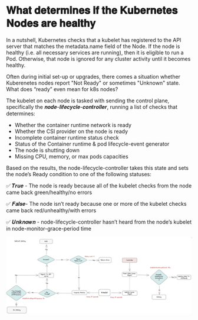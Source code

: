# 𝐖𝐡𝐚𝐭 𝐝𝐞𝐭𝐞𝐫𝐦𝐢𝐧𝐞𝐬 𝐢𝐟 𝐭𝐡𝐞 𝐊𝐮𝐛𝐞𝐫𝐧𝐞𝐭𝐞𝐬 𝐍𝐨𝐝𝐞𝐬 𝐚𝐫𝐞 𝐡𝐞𝐚𝐥𝐭𝐡𝐲

In a nutshell, Kubernetes checks that a kubelet has registered to the API server that matches the metadata.name field of the Node. If the node is healthy (i.e. all necessary services are running), then it is eligible to run a Pod. Otherwise, that node is ignored for any cluster activity until it becomes healthy.

Often during initial set-up or upgrades, there comes a situation whether Kuberenetes nodes report "Not Ready" or sometimes "Unknown" state. What does “ready” even mean for k8s nodes?

The kubelet on each node is tasked with sending the control plane, specifically the 𝒏𝒐𝒅𝒆-𝒍𝒊𝒇𝒆𝒄𝒚𝒄𝒍𝒆-𝒄𝒐𝒏𝒕𝒓𝒐𝒍𝒍𝒆𝒓, running a list of checks that determines:

- Whether the container runtime network is ready
- Whether the CSI provider on the node is ready
- Incomplete container runtime status check 
- Status of the Container runtime & pod lifecycle-event generator
- The node is shutting down 
- Missing CPU, memory, or max pods capacities


Based on the results, the node-lifecycle-controller takes this state and sets the node’s Ready condition to one of the following statuses:

✅ 𝑻𝒓𝒖𝒆 - The node is ready because all of the kubelet checks from the node came back green/healthy/no errors

✅ 𝑭𝒂𝒍𝒔𝒆- The node isn’t ready because one or more of the kubelet checks came back red/unhealthy/with errors

✅ 𝑼𝒏𝒌𝒏𝒐𝒘𝒏 - node-lifecycle-controller hasn’t heard from the node’s kubelet in node-monitor-grace-period time



![alt text](what_determines_if_the_kubernetes_nodes_are_healthy.jpg "𝐖𝐡𝐚𝐭 𝐝𝐞𝐭𝐞𝐫𝐦𝐢𝐧𝐞𝐬 𝐢𝐟 𝐭𝐡𝐞 𝐊𝐮𝐛𝐞𝐫𝐧𝐞𝐭𝐞𝐬 𝐍𝐨𝐝𝐞𝐬 𝐚𝐫𝐞 𝐡𝐞𝐚𝐥𝐭𝐡𝐲")
